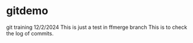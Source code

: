 # gitdemo
git training
12/2/2024
This is just a test in ffmerge branch
This is to check the log of commits.